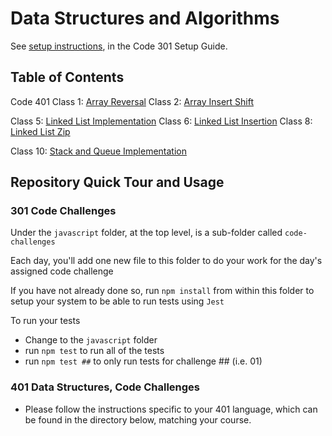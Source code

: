 # Data Structures and Algorithms

See [setup instructions](https://codefellows.github.io/setup-guide/code-301/2-code-challenges), in the Code 301 Setup Guide.

## Table of Contents

Code 401
Class 1: [Array Reversal](./javascript/arrayReverse/README.md)
Class 2: [Array Insert Shift](./javascript/arrayInsertShift/README.md)

Class 5: [Linked List Implementation](./javascript/linkedList/README.md)
Class 6: [Linked List Insertion](./javascript/linkedListInsertion/README.md)
Class 8: [Linked List Zip](./javascript/linkedListZip/README.md)

Class 10: [Stack and Queue Implementation](./javascript/stackAndQueue/README.md)

## Repository Quick Tour and Usage

### 301 Code Challenges

Under the `javascript` folder, at the top level, is a sub-folder called `code-challenges`

Each day, you'll add one new file to this folder to do your work for the day's assigned code challenge

If you have not already done so, run `npm install` from within this folder to setup your system to be able to run tests using `Jest`

To run your tests

- Change to the `javascript` folder
- run `npm test` to run all of the tests
- run `npm test ##` to only run tests for challenge ## (i.e. 01)

### 401 Data Structures, Code Challenges

- Please follow the instructions specific to your 401 language, which can be found in the directory below, matching your course.
